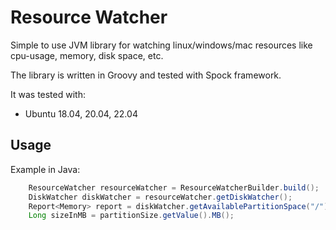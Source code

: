 # Resource Watcher

Simple to use JVM library for watching linux/windows/mac resources like cpu-usage, memory, disk space, etc.

The library is written in Groovy and tested with Spock framework.

It was tested with:
- Ubuntu 18.04, 20.04, 22.04

## Usage

Example in Java:

```java
    ResourceWatcher resourceWatcher = ResourceWatcherBuilder.build();
    DiskWatcher diskWatcher = resourceWatcher.getDiskWatcher();
    Report<Memory> report = diskWatcher.getAvailablePartitionSpace("/");
    Long sizeInMB = partitionSize.getValue().MB();
```
